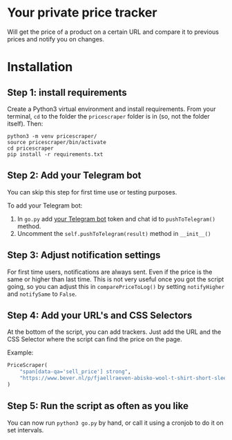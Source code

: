 # Your private price tracker
Will get the price of a product on a certain URL and 
compare it to previous prices and notify you on changes.

# Installation

## Step 1: install requirements
Create a Python3 virtual environment and install requirements. 
From your terminal, `cd` to the folder the `pricescraper` folder
is in (so, not the folder itself). Then:

```
python3 -m venv pricescraper/
source pricescraper/bin/activate
cd pricescraper
pip install -r requirements.txt
```

## Step 2: Add your Telegram bot
You can skip this step for first time use or testing purposes.

To add your Telegram bot: 
1. In `go.py` add [your Telegram bot](https://core.telegram.org/bots) 
token and chat id to `pushToTelegram()` method.
2. Uncomment the `self.pushToTelegram(result)` method in `__init__()`

## Step 3: Adjust notification settings
For first time users, notifications are always sent. Even if the price is
the same or higher than last time. This is not very useful once you got
the script going, so you can adjust this in `comparePriceToLog()` by setting
`notifyHigher` and `notifySame` to `False`. 

## Step 4: Add your URL's and CSS Selectors
At the bottom of the script, you can add trackers. Just add the URL and the
CSS Selector where the script can find the price on the page.

Example:
```python
PriceScraper(
	"span[data-qa='sell_price'] strong", 
	"https://www.bever.nl/p/fjaellraeven-abisko-wool-t-shirt-short-sleeve-AIBEE00046.html?colour=2530"
)
```

## Step 5: Run the script as often as you like
You can now run `python3 go.py` by hand, or call it using a cronjob to do it on set intervals.